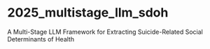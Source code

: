 # 2025_multistage_llm_sdoh
A Multi-Stage LLM Framework for Extracting Suicide-Related Social Determinants of Health
